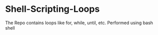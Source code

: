 # Shell-Scripting-Loops
The Repo contains loops like for, while, until, etc.
Performed using bash shell
